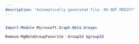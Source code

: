 ```yaml
---
description: "Automatically generated file. DO NOT MODIFY"
---
```


```powershell

Import-Module Microsoft.Graph.Beta.Groups

Remove-MgBetaGroupFavorite -GroupId $groupId

```